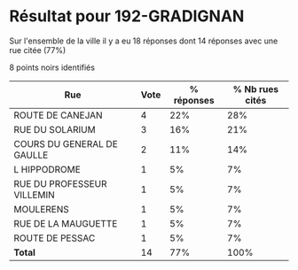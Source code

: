 # Résultat pour 192-GRADIGNAN

Sur l'ensemble de la ville il y a eu 18 réponses dont 14 réponses avec une rue citée (77%)

8 points noirs identifiés

| Rue | Vote | % réponses | % Nb rues cités|
|-----|------|------------|----------------|
| ROUTE DE CANEJAN | 4 | 22% | 28%|
| RUE DU SOLARIUM | 3 | 16% | 21%|
| COURS DU GENERAL DE GAULLE | 2 | 11% | 14%|
| L HIPPODROME | 1 | 5% | 7%|
| RUE DU PROFESSEUR VILLEMIN | 1 | 5% | 7%|
| MOULERENS | 1 | 5% | 7%|
| RUE DE LA MAUGUETTE | 1 | 5% | 7%|
| ROUTE DE PESSAC | 1 | 5% | 7%|
| **Total** | 14 | 77% | 100%|
